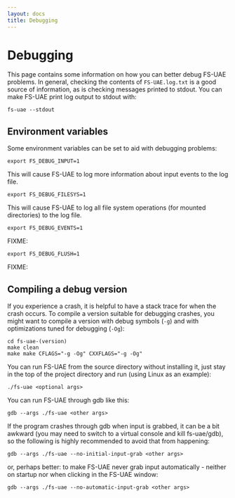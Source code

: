 ```yaml
---
layout: docs
title: Debugging
---
```


# Debugging

This page contains some information on how you can better debug FS-UAE problems. In general, checking the contents of `FS-UAE.log.txt` is a good source of information, as is checking messages printed to stdout. You can make FS-UAE print log output to stdout with:

    fs-uae --stdout

## Environment variables

Some environment variables can be set to aid with debugging problems:

    export FS_DEBUG_INPUT=1

This will cause FS-UAE to log more information about input events to the log file.

    export FS_DEBUG_FILESYS=1

This will cause FS-UAE to log all file system operations (for mounted directories) to the log file.

    export FS_DEBUG_EVENTS=1

FIXME:

    export FS_DEBUG_FLUSH=1

FIXME:

## Compiling a debug version

If you experience a crash, it is helpful to have a stack trace for when the crash occurs. To compile a version suitable for debugging crashes, you might want to compile a version with debug symbols (`-g`) and with optimizations tuned for debugging (`-Og`):

    cd fs-uae-(version)
    make clean
    make make CFLAGS="-g -Og" CXXFLAGS="-g -Og"

You can run FS-UAE from the source directory without installing it, just stay in the top of the project directory and run (using Linux as an example):

    ./fs-uae <optional args>

You can run FS-UAE through gdb like this:

    gdb --args ./fs-uae <other args>

If the program crashes through gdb when input is grabbed, it can be a bit awkward (you may need to switch to a virtual console and kill fs-uae/gdb), so the following is highly recommended to avoid that from happening:

    gdb --args ./fs-uae --no-initial-input-grab <other args>

or, perhaps better: to make FS-UAE never grab input automatically - neither on startup nor when clicking in the FS-UAE window:

    gdb --args ./fs-uae --no-automatic-input-grab <other args>
